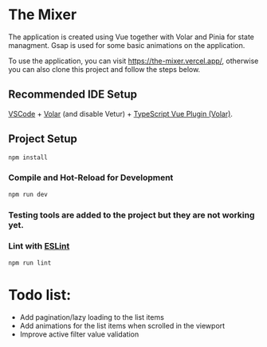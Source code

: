 # The Mixer

The application is created using Vue together with Volar and Pinia for state managment. Gsap is used for some basic animations on the application.

To use the application, you can visit https://the-mixer.vercel.app/, otherwise you can also clone this project and follow the steps below.

## Recommended IDE Setup

[VSCode](https://code.visualstudio.com/) + [Volar](https://marketplace.visualstudio.com/items?itemName=Vue.volar) (and disable Vetur) + [TypeScript Vue Plugin (Volar)](https://marketplace.visualstudio.com/items?itemName=Vue.vscode-typescript-vue-plugin).

## Project Setup

```sh
npm install
```

### Compile and Hot-Reload for Development

```sh
npm run dev
```

### Testing tools are added to the project but they are not working yet.

### Lint with [ESLint](https://eslint.org/)

```sh
npm run lint
```

# Todo list:

- Add pagination/lazy loading to the list items
- Add animations for the list items when scrolled in the viewport
- Improve active filter value validation
